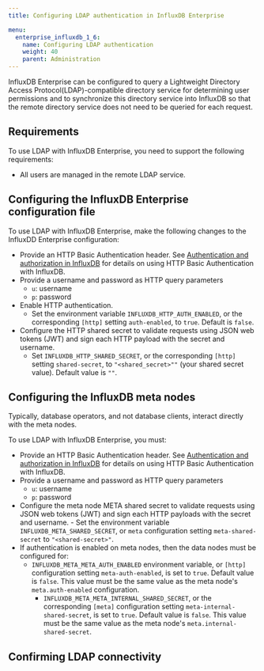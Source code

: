 ```yaml
---
title: Configuring LDAP authentication in InfluxDB Enterprise

menu:
  enterprise_influxdb_1_6:
    name: Configuring LDAP authentication
    weight: 40
    parent: Administration
---
```

InfluxDB Enterprise can be configured to query a Lightweight Directory Access Protocol(LDAP)-compatible directory service for determining user permissions and to synchronize this directory service into InfluxDB so that the remote directory service does not need to be queried for each request.

## Requirements

To use LDAP with InfluxDB Enterprise, you need to support the following requirements:

* All users are managed in the remote LDAP service.



## Configuring the InfluxDB Enterprise configuration file

To use LDAP with InfluxDB Enterprise, make the following changes to the InfluxDD Enterprise configuration:

* Provide an HTTP Basic Authentication header. See [Authentication and authorization in InfluxDB](/influxdb/v1.6/query_language/authentication_and_authorization/) for details on using HTTP Basic Authentication with InfluxDB.
* Provide a username and password as HTTP query parameters
  - `u`: username
  - `p`: password
* Enable HTTP authentication.
  - Set the environment variable `INFLUXDB_HTTP_AUTH_ENABLED`, or the corresponding `[http]` setting `auth-enabled`, to `true`. Default is `false`.
* Configure the HTTP shared secret to validate requests using JSON web tokens (JWT) and sign each HTTP payload with the secret and username.
  - Set `INFLUXDB_HTTP_SHARED_SECRET`, or the corresponding `[http]` setting `shared-secret`, to `"<shared_secret>""` (your shared secret value). Default value is `""`.


## Configuring the InfluxDB meta nodes

Typically, database operators, and not database clients, interact directly with the meta nodes.

To use LDAP with InfluxDB Enterprise, you must:

* Provide an HTTP Basic Authentication header. See [Authentication and authorization in InfluxDB](/influxdb/v1.6/query_language/authentication_and_authorization/) for details on using HTTP Basic Authentication with InfluxDB.
* Provide a username and password as HTTP query parameters
  - `u`: username
  - `p`: password
* Configure the meta node META shared secret to validate requests using JSON web tokens (JWT) and sign each HTTP payloads with the secret and username.
      - Set the environment variable `INFLUXDB_META_SHARED_SECRET`, or `meta` configuration setting `meta-shared-secret` to `"<shared-secret>"`.
* If authentication is enabled on meta nodes, then the data nodes must be configured for:
    - `INFLUXDB_META_META_AUTH_ENABLED` environment variable, or `[http]` configuration setting `meta-auth-enabled`, is set to `true`. Default value is `false`. This value must be the same value as the meta node's `meta.auth-enabled` configuration.
      - `INFLUXDB_META_META_INTERNAL_SHARED_SECRET`, or the corresponding `[meta]` configuration setting `meta-internal-shared-secret`, is set to `true`. Default value is `false`. This value must be the same value as the meta node's `meta.internal-shared-secret`.

## Confirming LDAP connectivity
